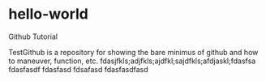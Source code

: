 # hello-world
Github Tutorial


TestGithub is a repository for showing the bare minimus of github and how to maneuver, function, etc.
fdasjfkls;adjfkls;ajdfkl;sajdfkls;afdjaskl;fdasfsa
fdasfasdf
fdasfasd
fdsafasd
fdasfasdfasd

